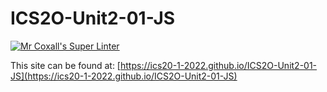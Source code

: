 # ICS2O-Unit2-01-JS

[![Mr Coxall's Super Linter](https://github.com/ics20-1-2022/ICS2O-Unit2-01-JS/workflows/Mr%20Coxall's%20Super%20Linter/badge.svg)](https://github.com/ics20-1-2022/ICS2O-Unit2-01-JS/actions/)

This site can be found at: [https://ics20-1-2022.github.io/ICS2O-Unit2-01-JS](https://ics20-1-2022.github.io/ICS2O-Unit2-01-JS)
